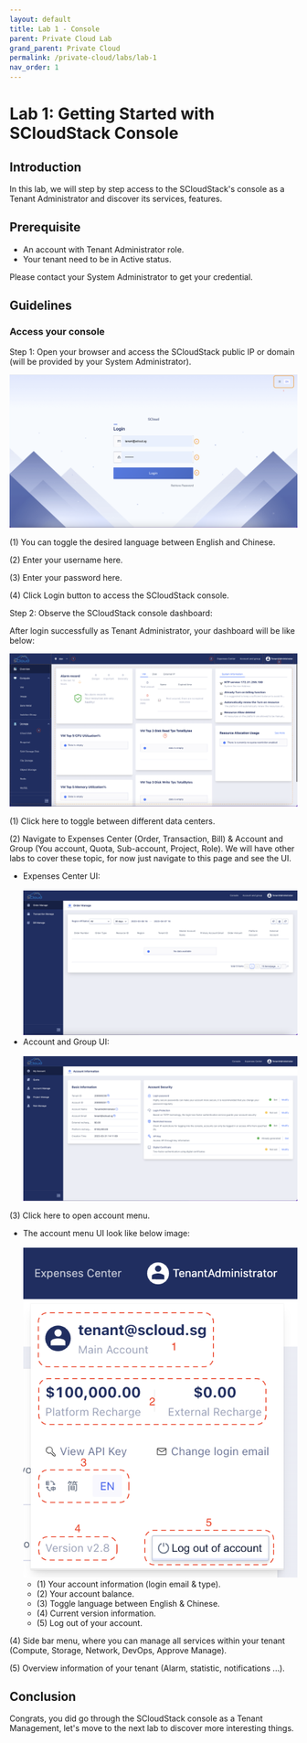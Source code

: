 ```yaml
---
layout: default
title: Lab 1 - Console
parent: Private Cloud Lab
grand_parent: Private Cloud
permalink: /private-cloud/labs/lab-1
nav_order: 1
---
```

# Lab 1: Getting Started with SCloudStack Console
## Introduction
In this lab, we will step by step access to the SCloudStack's console as a Tenant Administrator and discover its services, features.
## Prerequisite
- An account with Tenant Administrator role. 
- Your tenant need to be in Active status.

Please contact your System Administrator to get your credential.
## Guidelines
### Access your console

Step 1: Open your browser and access the SCloudStack public IP or domain (will be provided by your System Administrator).

![1](/assets/images/labs/lab-1.png)

(1) You can toggle the desired language between English and Chinese.

(2) Enter your username here.

(3) Enter your password here.

(4) Click Login button to access the SCloudStack console.

Step 2: Observe the SCloudStack console dashboard:

After login successfully as Tenant Administrator, your dashboard will be like below:

![1](/assets/images/labs/lab-2.png)

(1) Click here to toggle between different data centers.

(2) Navigate to Expenses Center (Order, Transaction, Bill) & Account and Group (You account, Quota, Sub-account, Project, Role). We will have other labs to cover these topic, for now just navigate to this page and see the UI.

- Expenses Center UI: <br/><br/>
![1](/assets/images/labs/lab-5.png)
- Account and Group UI: <br/><br/>
![1](/assets/images/labs/lab-4.png)

(3) Click here to open account menu.
- The account menu UI look like below image:<br/><br/>
![1](/assets/images/labs/lab-3.png)
  - (1) Your account information (login email & type).
  - (2) Your account balance.
  - (3) Toggle language between English & Chinese.
  - (4) Current version information.
  - (5) Log out of your account.

(4) Side bar menu, where you can manage all services within your tenant (Compute, Storage, Network, DevOps, Approve Manage).

(5) Overview information of your tenant (Alarm, statistic, notifications ...).

## Conclusion
Congrats, you did go through the SCloudStack console as a Tenant Management, let's move to the next lab to discover more interesting things.
